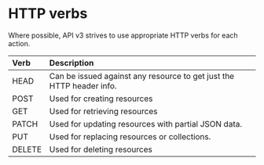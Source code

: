 # HTTP verbs
Where possible, API v3 strives to use appropriate HTTP verbs for each action.

| Verb   | Description                                                          |
|:-------|:---------------------------------------------------------------------|
| HEAD   | Can be issued against any resource to get just the HTTP header info. |
| POST   | Used for creating resources                                          |
| GET    | Used for retrieving resources                                        |
| PATCH  | Used for updating resources with partial JSON data.                  |
| PUT    | Used for replacing resources or collections.                         |
| DELETE | Used for deleting resources                                          |

